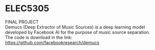 # ELEC5305
  FINAL PROJECT  
  Demucs (Deep Extractor of Music Sources) is a deep learning model developed by Facebook AI for the purpose of music source separation.  
  The code is download in the link:
  https://github.com/facebookresearch/demucs
